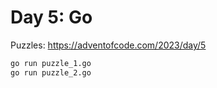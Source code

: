 # Day 5: Go

Puzzles:  <https://adventofcode.com/2023/day/5>

```bash
go run puzzle_1.go
go run puzzle_2.go
```
